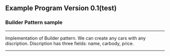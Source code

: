 Example Program Version 0.1(test)
---
### Builder Pattern sample
---

Implementation of Builder pattern.
We can create any cars with any discription.
Discription has three fields: name, carbody, price.


---
